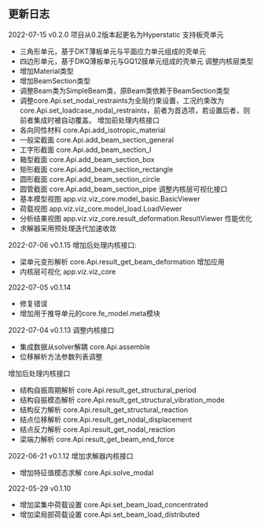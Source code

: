 ## 更新日志
2022-07-15 v0.2.0
项目从0.2版本起更名为Hyperstatic
支持板壳单元
- 三角形单元，基于DKT薄板单元与平面应力单元组成的壳单元
- 四边形单元，基于DKQ薄板单元与GQ12膜单元组成的壳单元
调整内核层类型
- 增加Material类型
- 增加BeamSection类型
- 调整Beam类为SimpleBeam类，原Beam类依赖于BeamSection类型
- 调整core.Api.set_nodal_restraints为全局约束设置，工况约束改为 core.Api.set_loadcase_nodal_restraints，前者为首选项，若设置后者，则前者集成时被自动覆盖。
增加前处理内核接口
- 各向同性材料 core.Api.add_isotropic_material
- 一般梁截面 core.Api.add_beam_section_general 
- 工字形截面 core.Api.add_beam_section_I
- 箱型截面 core.Api.add_beam_section_box
- 矩形截面 core.Api.add_beam_section_rectangle
- 圆形截面 core.Api.add_beam_section_circle
- 圆管截面 core.Api.add_beam_section_pipe
调整内核层可视化接口
- 基本模型视图 app.viz.viz_core.model_basic.BasicViewer
- 荷载视图 app.viz.viz_core.model_load.LoadViewer
- 分析结果视图 app.viz.viz_core.result_deformation.ResultViewer
性能优化
- 求解器采用预处理迭代加速收敛

2022-07-06 v0.1.15
增加后处理内核接口:
- 梁单元变形解析 core.Api.result_get_beam_deformation
增加应用
- 内核层可视化 app.viz.viz_core

2022-07-05 v0.1.14 
- 修复错误
- 增加用于推导单元的core.fe_model.meta模块

2022-07-04 v0.1.13 
调整内核接口
- 集成数据从solver解耦 core.Api.assemble
- 位移解析方法参数列表调整

增加后处理内核接口
- 结构自振周期解析 core.Api.result_get_structural_period
- 结构自振模态解析 core.Api.result_get_structural_vibration_mode
- 结构反力解析 core.Api.result_get_structural_reaction
- 结点位移解析 core.Api.result_get_nodal_displacement
- 结点反力解析 core.Api.result_get_nodal_reaction
- 梁端力解析 core.Api.result_get_beam_end_force

2022-06-21 v0.1.12 
增加求解器内核接口
- 增加特征值模态求解 core.Api.solve_modal

2022-05-29 v0.1.10 
- 增加梁集中荷载设置 core.Api.set_beam_load_concentrated
- 增加梁局部荷载设置 core.Api.set_beam_load_distributed
